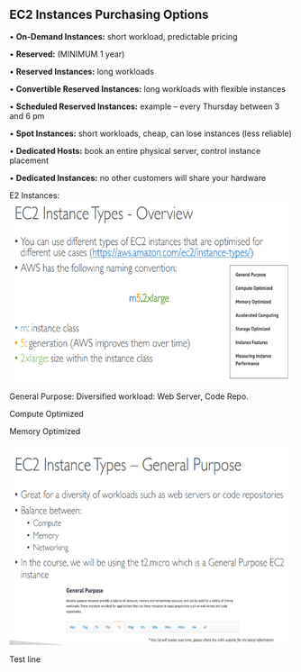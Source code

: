 ## EC2 Instances Purchasing Options

• **On-Demand Instances:** short workload, predictable pricing

• **Reserved:** (MINIMUM 1 year)

• **Reserved Instances:** long workloads

• **Convertible Reserved Instances:** long workloads with flexible
instances

• **Scheduled Reserved Instances:** example – every Thursday between 3
and 6 pm

• **Spot Instances:** short workloads, cheap, can lose instances (less
reliable)

• **Dedicated Hosts:** book an entire physical server, control instance
placement

• **Dedicated Instances:** no other customers will share your hardware

E2 Instances: <img src="./images/EC2/media/image1.png"
style="width:6.5in;height:3.3625in" />

General Purpose: Diversified workload: Web Server, Code Repo.

Compute Optimized

Memory Optimized

<img src="./images/EC2/media/image2.png"
style="width:6.5in;height:3.72778in" />

Test line
